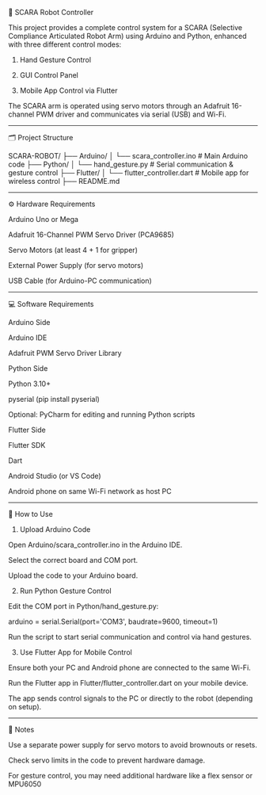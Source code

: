🤖 SCARA Robot Controller

This project provides a complete control system for a SCARA (Selective Compliance Articulated Robot Arm) using Arduino and Python, enhanced with three different control modes:

1. Hand Gesture Control


2. GUI Control Panel


3. Mobile App Control via Flutter



The SCARA arm is operated using servo motors through an Adafruit 16-channel PWM driver and communicates via serial (USB) and Wi-Fi.


---

🗂️ Project Structure

SCARA-ROBOT/
├── Arduino/
│   └── scara_controller.ino        # Main Arduino code
├── Python/
│   └── hand_gesture.py             # Serial communication & gesture control
├── Flutter/
│   └── flutter_controller.dart     # Mobile app for wireless control
├── README.md


---

⚙️ Hardware Requirements

Arduino Uno or Mega

Adafruit 16-Channel PWM Servo Driver (PCA9685)

Servo Motors (at least 4 + 1 for gripper)

External Power Supply (for servo motors)

USB Cable (for Arduino-PC communication)



---

💻 Software Requirements

Arduino Side

Arduino IDE

Adafruit PWM Servo Driver Library


Python Side

Python 3.10+

pyserial (pip install pyserial)

Optional: PyCharm for editing and running Python scripts


Flutter Side

Flutter SDK

Dart

Android Studio (or VS Code)

Android phone on same Wi-Fi network as host PC



---

🚀 How to Use

1. Upload Arduino Code

Open Arduino/scara_controller.ino in the Arduino IDE.

Select the correct board and COM port.

Upload the code to your Arduino board.


2. Run Python Gesture Control

Edit the COM port in Python/hand_gesture.py:


arduino = serial.Serial(port='COM3', baudrate=9600, timeout=1)

Run the script to start serial communication and control via hand gestures.


3. Use Flutter App for Mobile Control

Ensure both your PC and Android phone are connected to the same Wi-Fi.

Run the Flutter app in Flutter/flutter_controller.dart on your mobile device.

The app sends control signals to the PC or directly to the robot (depending on setup).



---

📌 Notes

Use a separate power supply for servo motors to avoid brownouts or resets.

Check servo limits in the code to prevent hardware damage.

For gesture control, you may need additional hardware like a flex sensor or MPU6050
